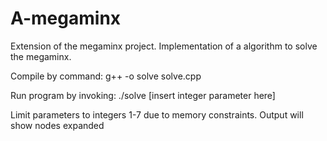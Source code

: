 # A-megaminx
Extension of the megaminx project. Implementation of a algorithm to solve the megaminx.

Compile by command: g++ -o solve solve.cpp

Run program by invoking: ./solve [insert integer parameter here]

Limit parameters to integers 1-7 due to memory constraints. Output will show nodes expanded
